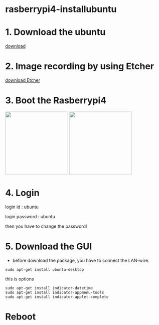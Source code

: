 # rasberrypi4-installubuntu

# 1. Download the ubuntu 

[download](https://ubuntu.com/download/raspberry-pi)

# 2. Image recording by using Etcher

[download Etcher](https://www.balena.io/etcher/)

# 3. Boot the Rasberrypi4

<img src="https://user-images.githubusercontent.com/42258047/113029987-1367f980-91c8-11eb-85d5-670f98a42a57.png" width="200"> <img src="https://user-images.githubusercontent.com/42258047/113029992-1531bd00-91c8-11eb-8d52-c2713ee8ca59.png" width="200">

# 4. Login 

login id : ubuntu

login password : ubuntu

then you have to change the password!

# 5. Download the GUI 

* before download the package, you have to connect the LAN-wire.

```
sudo apt-get install ubuntu-desktop
```

this is options
```
sudo apt-get install indicator-datetime
sudo apt-get install indicator-appmenu-tools
sudo apt-get install indicator-applet-complete
```

# Reboot
